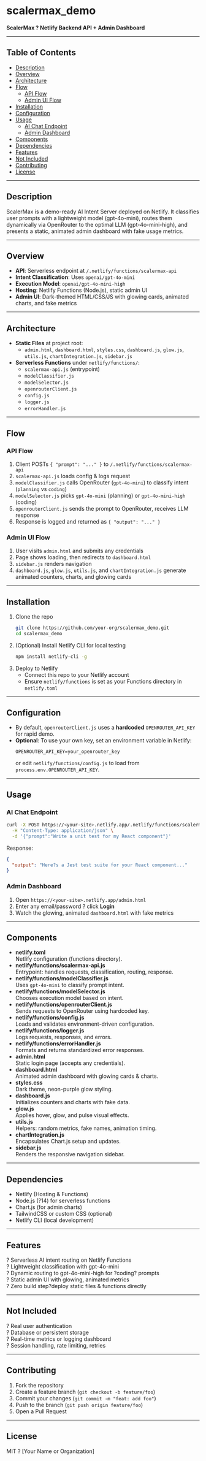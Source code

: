 # scalermax_demo

**ScalerMax ? Netlify Backend API + Admin Dashboard**

---

## Table of Contents

- [Description](#description)  
- [Overview](#overview)  
- [Architecture](#architecture)  
- [Flow](#flow)  
  - [API Flow](#api-flow)  
  - [Admin UI Flow](#admin-ui-flow)  
- [Installation](#installation)  
- [Configuration](#configuration)  
- [Usage](#usage)  
  - [AI Chat Endpoint](#ai-chat-endpoint)  
  - [Admin Dashboard](#admin-dashboard)  
- [Components](#components)  
- [Dependencies](#dependencies)  
- [Features](#features)  
- [Not Included](#not-included)  
- [Contributing](#contributing)  
- [License](#license)  

---

## Description

ScalerMax is a demo-ready AI Intent Server deployed on Netlify. It classifies user prompts with a lightweight model (gpt-4o-mini), routes them dynamically via OpenRouter to the optimal LLM (gpt-4o-mini-high), and presents a static, animated admin dashboard with fake usage metrics.

---

## Overview

- **API**: Serverless endpoint at `/.netlify/functions/scalermax-api`  
- **Intent Classification**: Uses `openai/gpt-4o-mini`  
- **Execution Model**: `openai/gpt-4o-mini-high`  
- **Hosting**: Netlify Functions (Node.js), static admin UI  
- **Admin UI**: Dark-themed HTML/CSS/JS with glowing cards, animated charts, and fake metrics  

---

## Architecture

- **Static Files** at project root:
  - `admin.html`, `dashboard.html`, `styles.css`, `dashboard.js`, `glow.js`, `utils.js`, `chartIntegration.js`, `sidebar.js`
- **Serverless Functions** under `netlify/functions/`:
  - `scalermax-api.js` (entrypoint)
  - `modelClassifier.js`
  - `modelSelector.js`
  - `openrouterClient.js`
  - `config.js`
  - `logger.js`
  - `errorHandler.js`

---

## Flow

### API Flow

1. Client POSTs `{ "prompt": "..." }` to `/.netlify/functions/scalermax-api`  
2. `scalermax-api.js` loads config & logs request  
3. `modelClassifier.js` calls OpenRouter (`gpt-4o-mini`) to classify intent (`planning` vs `coding`)  
4. `modelSelector.js` picks `gpt-4o-mini` (planning) or `gpt-4o-mini-high` (coding)  
5. `openrouterClient.js` sends the prompt to OpenRouter, receives LLM response  
6. Response is logged and returned as `{ "output": "..." }`  

### Admin UI Flow

1. User visits `admin.html` and submits any credentials  
2. Page shows loading, then redirects to `dashboard.html`  
3. `sidebar.js` renders navigation  
4. `dashboard.js`, `glow.js`, `utils.js`, and `chartIntegration.js` generate animated counters, charts, and glowing cards  

---

## Installation

1. Clone the repo  
   ```bash
   git clone https://github.com/your-org/scalermax_demo.git
   cd scalermax_demo
   ```
2. (Optional) Install Netlify CLI for local testing  
   ```bash
   npm install netlify-cli -g
   ```
3. Deploy to Netlify  
   - Connect this repo to your Netlify account  
   - Ensure `netlify/functions` is set as your Functions directory in `netlify.toml`  

---

## Configuration

- By default, `openrouterClient.js` uses a **hardcoded** `OPENROUTER_API_KEY` for rapid demo.
- **Optional**: To use your own key, set an environment variable in Netlify:
  ```
  OPENROUTER_API_KEY=your_openrouter_key
  ```
  or edit `netlify/functions/config.js` to load from `process.env.OPENROUTER_API_KEY`.

---

## Usage

### AI Chat Endpoint

```bash
curl -X POST https://<your-site>.netlify.app/.netlify/functions/scalermax-api \
  -H "Content-Type: application/json" \
  -d '{"prompt":"Write a unit test for my React component"}'
```

Response:
```json
{
  "output": "Here?s a Jest test suite for your React component..."
}
```

### Admin Dashboard

1. Open `https://<your-site>.netlify.app/admin.html`  
2. Enter any email/password ? click **Login**  
3. Watch the glowing, animated `dashboard.html` with fake metrics  

---

## Components

- **netlify.toml**  
  Netlify configuration (functions directory).  
- **netlify/functions/scalermax-api.js**  
  Entrypoint: handles requests, classification, routing, response.  
- **netlify/functions/modelClassifier.js**  
  Uses `gpt-4o-mini` to classify prompt intent.  
- **netlify/functions/modelSelector.js**  
  Chooses execution model based on intent.  
- **netlify/functions/openrouterClient.js**  
  Sends requests to OpenRouter using hardcoded key.  
- **netlify/functions/config.js**  
  Loads and validates environment-driven configuration.  
- **netlify/functions/logger.js**  
  Logs requests, responses, and errors.  
- **netlify/functions/errorHandler.js**  
  Formats and returns standardized error responses.  
- **admin.html**  
  Static login page (accepts any credentials).  
- **dashboard.html**  
  Animated admin dashboard with glowing cards & charts.  
- **styles.css**  
  Dark theme, neon-purple glow styling.  
- **dashboard.js**  
  Initializes counters and charts with fake data.  
- **glow.js**  
  Applies hover, glow, and pulse visual effects.  
- **utils.js**  
  Helpers: random metrics, fake names, animation timing.  
- **chartIntegration.js**  
  Encapsulates Chart.js setup and updates.  
- **sidebar.js**  
  Renders the responsive navigation sidebar.  

---

## Dependencies

- Netlify (Hosting & Functions)  
- Node.js (?14) for serverless functions  
- Chart.js (for admin charts)  
- TailwindCSS or custom CSS (optional)  
- Netlify CLI (local development)  

---

## Features

? Serverless AI intent routing on Netlify Functions  
? Lightweight classification with gpt-4o-mini  
? Dynamic routing to gpt-4o-mini-high for ?coding? prompts  
? Static admin UI with glowing, animated metrics  
? Zero build step?deploy static files & functions directly  

---

## Not Included

? Real user authentication  
? Database or persistent storage  
? Real-time metrics or logging dashboard  
? Session handling, rate limiting, retries  

---

## Contributing

1. Fork the repository  
2. Create a feature branch (`git checkout -b feature/foo`)  
3. Commit your changes (`git commit -m "feat: add foo"`)  
4. Push to the branch (`git push origin feature/foo`)  
5. Open a Pull Request  

---

## License

MIT ? [Your Name or Organization]
